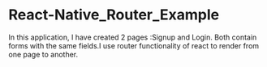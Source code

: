 # React-Native_Router_Example

In this application, I have created 2 pages :Signup and Login. 
Both contain forms with the same fields.I use router functionality of react to render from one page to another. 
